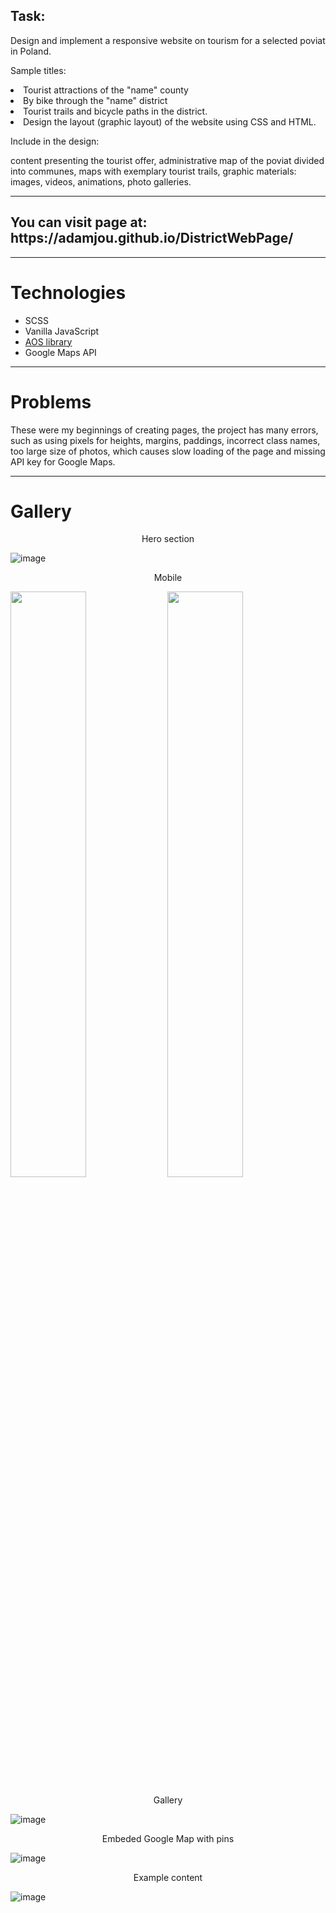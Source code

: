 

## Task:
Design and implement a responsive website on tourism for a selected poviat in Poland.

Sample titles:

<li>Tourist attractions of the "name" county
<li>By bike through the "name" district
<li>Tourist trails and bicycle paths in the district.
<li>Design the layout (graphic layout) of the website using CSS and HTML.

Include in the design:

content presenting the tourist offer,
administrative map of the poviat divided into communes,
maps with exemplary tourist trails,
graphic materials: images, videos, animations, photo galleries.

<hr>  
  <h2>You can visit page at: https://adamjou.github.io/DistrictWebPage/</h2>
 <hr>
  
 # Technologies
  <ul>
    <li>SCSS</li>
    <li>Vanilla JavaScript</li>
    <li><a href="https://michalsnik.github.io/aos/">AOS library</a></li>
    <li>Google Maps API</li>
  </ul>
  
  <hr>
  
 # Problems
  These were my beginnings of creating pages, the project has many errors, such as using pixels for heights, margins, paddings,
  incorrect class names, too large size of photos, which causes slow loading of the page and missing API key for Google Maps.

  <hr>
  
# Gallery  
  
  
  <p align="center">Hero section
    
![image](https://user-images.githubusercontent.com/101346105/174494030-76adc928-891e-4d32-a222-a04dd6a96162.png)
    
    
  


  <p align="center">Mobile </p>
      
<img src="https://user-images.githubusercontent.com/101346105/174494051-bc2bf1d1-0a5f-43a5-9a1f-6c006b51ef26.png" width="49%"></img> <img src="https://user-images.githubusercontent.com/101346105/174494070-52562011-8206-42b8-b532-0803ba73f278.png" width="49%"></img> 
   

   
    
  
 
    

    
  <p align="center">Gallery
    
![image](https://user-images.githubusercontent.com/101346105/174494122-277655b0-c587-4210-a528-32d59190242f.png)
    
  <p align="center">Embeded Google Map with pins
    
  ![image](https://user-images.githubusercontent.com/101346105/174494141-e22b8c17-bffb-4a1b-a9d1-034e085ecff2.png)
    
  <p align="center"> Example content
    
  ![image](https://user-images.githubusercontent.com/101346105/174494160-4f44ef75-0f26-4983-b035-66f3ab060754.png)

                   
  
                         



